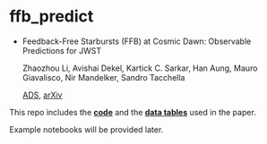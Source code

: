 # ffb_predict

- Feedback-Free Starbursts (FFB) at Cosmic Dawn: Observable Predictions for JWST

    Zhaozhou Li, Avishai Dekel, Kartick C. Sarkar, Han Aung, Mauro Giavalisco, Nir Mandelker, Sandro Tacchella

    [ADS](https://ui.adsabs.harvard.edu/abs/2023arXiv231114662L), [arXiv](https://arxiv.org/abs/2311.14662)


This repo includes
the [**code**](https://github.com/syrte/ffb_predict/tree/main/ffb_predict) and the [**data tables**](https://github.com/syrte/ffb_predict/tree/main/tables) used in the paper.


Example notebooks will be provided later.

